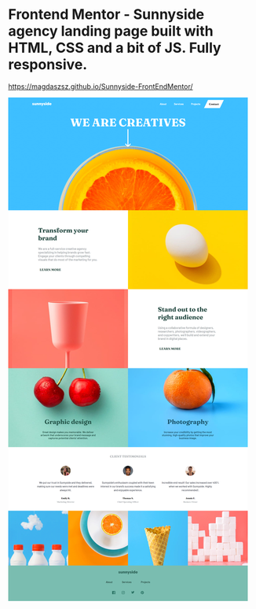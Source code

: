 # Frontend Mentor - Sunnyside agency landing page built with HTML, CSS and a bit of JS. Fully responsive.

https://magdaszsz.github.io/Sunnyside-FrontEndMentor/

![Design preview for the Sunnyside agency landing page coding challenge](./images/sunny-screengrab.png)

